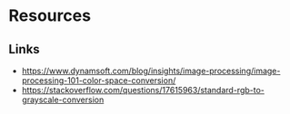 # Resources

## Links

* https://www.dynamsoft.com/blog/insights/image-processing/image-processing-101-color-space-conversion/
* https://stackoverflow.com/questions/17615963/standard-rgb-to-grayscale-conversion